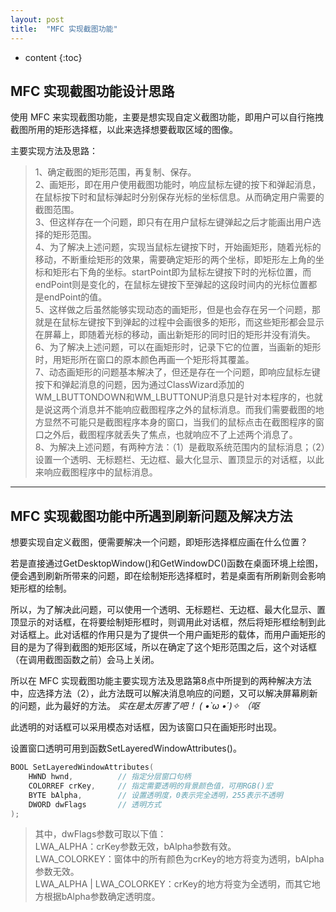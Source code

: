 ```yaml
---
layout: post
title:  "MFC 实现截图功能"
---
```


* content
{:toc}

## MFC 实现截图功能设计思路

使用 MFC 来实现截图功能，主要是想实现自定义截图功能，即用户可以自行拖拽截图所用的矩形选择框，以此来选择想要截取区域的图像。

主要实现方法及思路：

> 1、确定截图的矩形范围，再复制、保存。
> <br/>2、画矩形，即在用户使用截图功能时，响应鼠标左键的按下和弹起消息，在鼠标按下时和鼠标弹起时分别保存光标的坐标信息。从而确定用户需要的截图范围。
> <br/>3、但这样存在一个问题，即只有在用户鼠标左键弹起之后才能画出用户选择的矩形范围。
> <br/>4、为了解决上述问题，实现当鼠标左键按下时，开始画矩形，随着光标的移动，不断重绘矩形的效果，需要确定矩形的两个坐标，即矩形左上角的坐标和矩形右下角的坐标。startPoint即为鼠标左键按下时的光标位置，而endPoint则是变化的，在鼠标左键按下至弹起的这段时间内的光标位置都是endPoint的值。
> <br/>5、这样做之后虽然能够实现动态的画矩形，但是也会存在另一个问题，那就是在鼠标左键按下到弹起的过程中会画很多的矩形，而这些矩形都会显示在屏幕上，即随着光标的移动，画出新矩形的同时旧的矩形并没有消失。
> <br/>6、为了解决上述问题，可以在画矩形时，记录下它的位置，当画新的矩形时，用矩形所在窗口的原本颜色再画一个矩形将其覆盖。
> <br/>7、动态画矩形的问题基本解决了，但还是存在一个问题，即响应鼠标左键按下和弹起消息的问题，因为通过ClassWizard添加的WM_LBUTTONDOWN和WM_LBUTTONUP消息只是针对本程序的，也就是说这两个消息并不能响应截图程序之外的鼠标消息。而我们需要截图的地方显然不可能只是截图程序本身的窗口，当我们的鼠标点击在截图程序的窗口之外后，截图程序就丢失了焦点，也就响应不了上述两个消息了。
> <br/>8、为解决上述问题，有两种方法：（1）是截取系统范围内的鼠标消息；（2）设置一个透明、无标题栏、无边框、最大化显示、置顶显示的对话框，以此来响应截图程序中的鼠标消息。

---

## MFC 实现截图功能中所遇到刷新问题及解决方法

想要实现自定义截图，便需要解决一个问题，即矩形选择框应画在什么位置？

若是直接通过GetDesktopWindow()和GetWindowDC()函数在桌面环境上绘图，便会遇到刷新所带来的问题，即在绘制矩形选择框时，若是桌面有所刷新则会影响矩形框的绘制。

所以，为了解决此问题，可以使用一个透明、无标题栏、无边框、最大化显示、置顶显示的对话框，在将要绘制矩形框时，则调用此对话框，然后将矩形框绘制到此对话框上。此对话框的作用只是为了提供一个用户画矩形的载体，而用户画矩形的目的是为了得到截图的矩形区域，所以在确定了这个矩形范围之后，这个对话框（在调用截图函数之前）会马上关闭。

所以在 MFC 实现截图功能主要实现方法及思路第8点中所提到的两种解决方法中，应选择方法（2），此方法既可以解决消息响应的问题，又可以解决屏幕刷新的问题，此为最好的方法。 *实在是太厉害了吧！ ( •̀ ω •́ )✧ （呕*

此透明的对话框可以采用模态对话框，因为该窗口只在画矩形时出现。

设置窗口透明可用到函数SetLayeredWindowAttributes()。

``` c++
BOOL SetLayeredWindowAttributes(
    HWND hwnd,          // 指定分层窗口句柄
    COLORREF crKey,     // 指定需要透明的背景颜色值，可用RGB()宏
    BYTE bAlpha,        // 设置透明度，0表示完全透明，255表示不透明
    DWORD dwFlags       // 透明方式
);
```

> 其中，dwFlags参数可取以下值：
> <br/>LWA_ALPHA：crKey参数无效，bAlpha参数有效。
> <br/>LWA_COLORKEY：窗体中的所有颜色为crKey的地方将变为透明，bAlpha参数无效。
> <br/>LWA_ALPHA | LWA_COLORKEY：crKey的地方将变为全透明，而其它地方根据bAlpha参数确定透明度。
